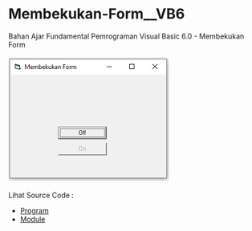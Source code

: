 # Membekukan-Form__VB6
Bahan Ajar Fundamental Pemrograman Visual Basic 6.0 - Membekukan Form<br><br>
<img src="https://github.com/RizkyKhapidsyah/Membekukan-Form__VB6/blob/master/result/001.PNG"><br><br>
Lihat Source Code : <br>
- <a href="https://github.com/RizkyKhapidsyah/Membekukan-Form__VB6/blob/master/Form1.frm">Program</a><br>
- <a href="https://github.com/RizkyKhapidsyah/Membekukan-Form__VB6/blob/master/Module1.bas">Module</a>
